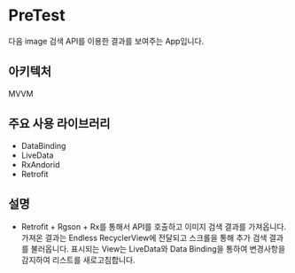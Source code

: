 # PreTest
다음 image 검색 API를 이용한 결과를 보여주는 App입니다.

## 아키텍처
MVVM

## 주요 사용 라이브러리
* DataBinding
* LiveData
* RxAndorid
* Retrofit
  
## 설명
* Retrofit + Rgson + Rx를 통해서 API를 호출하고 이미지 검색 결과를 가져옵니다.
가져온 결과는 Endless RecyclerView에 전달되고 스크롤을 통해 추가 검색 결과를 불러옵니다.
표시되는 View는 LiveData와 Data Binding을 통하여 변경사항을 감지하여 리스트를 새로고침합니다.


 
